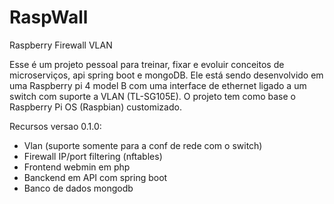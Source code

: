 # RaspWall
Raspberry Firewall VLAN 

Esse é um projeto pessoal para treinar, fixar e evoluir conceitos de microserviços, api spring boot e mongoDB. Ele está sendo desenvolvido em uma Raspberry pi 4 model B com uma interface de ethernet ligado a um switch com suporte a VLAN (TL-SG105E). O projeto tem como base o Raspberry Pi OS (Raspbian) customizado.

Recursos versao 0.1.0:
- Vlan (suporte somente para a conf de rede com o switch)
- Firewall IP/port filtering (nftables)
- Frontend webmin em php
- Banckend em API com spring boot
- Banco de dados mongodb

